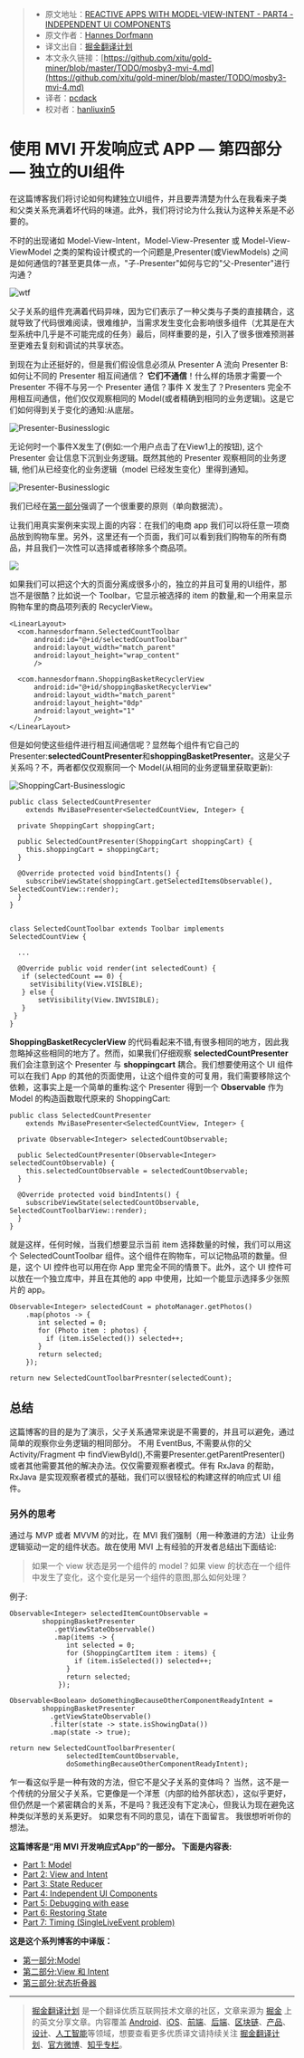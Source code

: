 > * 原文地址：[REACTIVE APPS WITH MODEL-VIEW-INTENT - PART4 - INDEPENDENT UI COMPONENTS](http://hannesdorfmann.com/android/mosby3-mvi-4)
> * 原文作者：[Hannes Dorfmann](http://hannesdorfmann.com/)
> * 译文出自：[掘金翻译计划](https://github.com/xitu/gold-miner)
> * 本文永久链接：[https://github.com/xitu/gold-miner/blob/master/TODO/mosby3-mvi-4.md](https://github.com/xitu/gold-miner/blob/master/TODO/mosby3-mvi-4.md)
> * 译者：[pcdack](https://github.com/pcdack)
> * 校对者：[hanliuxin5](https://github.com/hanliuxin5)

# 使用 MVI 开发响应式 APP — 第四部分 — 独立的UI组件

在这篇博客我们将讨论如何构建独立UI组件，并且要弄清楚为什么在我看来子类和父类关系充满着坏代码的味道。此外，我们将讨论为什么我认为这种关系是不必要的。

不时的出现诸如 Model-View-Intent，Model-View-Presenter 或 Model-View-ViewModel 之类的架构设计模式的一个问题是,Presenter(或ViewModels) 之间是如何通信的?甚至更具体一点，"子-Presenter"如何与它的"父-Presenter"进行沟通？

![wtf](http://hannesdorfmann.com/images/mvi-mosby3/wtf.jpg)

父子关系的组件充满着代码异味，因为它们表示了一种父类与子类的直接耦合，这就导致了代码很难阅读，很难维护，当需求发生变化会影响很多组件（尤其是在大型系统中几乎是不可能完成的任务）最后，同样重要的是，引入了很多很难预测甚至更难去复刻和调试的共享状态。

到现在为止还挺好的，但是我们假设信息必须从 Presenter A 流向 Presenter B:如何让不同的 Presenter 相互间通信？ **它们不通信**！什么样的场景才需要一个 Presenter 不得不与另一个 Presenter 通信？事件 X 发生了？Presenters 完全不用相互间通信，他们仅仅观察相同的 Model(或者精确到相同的业务逻辑)。这是它们如何得到关于变化的通知:从底层。

![Presenter-Businesslogic](http://hannesdorfmann.com/images/mvi-mosby3/mvp-business-logic.png)

无论何时一个事件X发生了(例如:一个用户点击了在View1上的按钮), 这个 Presenter 会让信息下沉到业务逻辑。既然其他的 Presenter 观察相同的业务逻辑, 他们从已经变化的业务逻辑（model 已经发生变化）里得到通知。

![Presenter-Businesslogic](http://hannesdorfmann.com/images/mvi-mosby3/mvp-business-logic2.png)

我们已经在[第一部分](https://juejin.im/post/5a52e4445188257334228b28)强调了一个很重要的原则（单向数据流）。

让我们用真实案例来实现上面的内容：在我们的电商 app 我们可以将任意一项商品放到购物车里。另外，这里还有一个页面，我们可以看到我们购物车的所有商品，并且我们一次性可以选择或者移除多个商品项。

![](https://i.loli.net/2018/03/02/5a98f0759859f.gif)

如果我们可以把这个大的页面分离成很多小的，独立的并且可复用的UI组件，那岂不是很酷？比如说一个 Toolbar，它显示被选择的 item 的数量,和一个用来显示购物车里的商品项列表的 RecyclerView。

```
<LinearLayout>
  <com.hannesdorfmann.SelectedCountToolbar
      android:id="@+id/selectedCountToolbar"
      android:layout_width="match_parent"
      android:layout_height="wrap_content"
      />

  <com.hannesdorfmann.ShoppingBasketRecyclerView
      android:id="@+id/shoppingBasketRecyclerView"
      android:layout_width="match_parent"
      android:layout_height="0dp"
      android:layout_weight="1"
      />
</LinearLayout>
```

但是如何使这些组件进行相互间通信呢？显然每个组件有它自己的 Presenter:**selectedCountPresenter**和**shoppingBasketPresenter**。这是父子关系吗？不，两者都仅仅观察同一个 Model(从相同的业务逻辑里获取更新):

![ShoppingCart-Businesslogic](http://hannesdorfmann.com/images/mvi-mosby3/shoppingcart-businesslogic.png)

```
public class SelectedCountPresenter
    extends MviBasePresenter<SelectedCountView, Integer> {

  private ShoppingCart shoppingCart;

  public SelectedCountPresenter(ShoppingCart shoppingCart) {
    this.shoppingCart = shoppingCart;
  }

  @Override protected void bindIntents() {
    subscribeViewState(shoppingCart.getSelectedItemsObservable(), SelectedCountView::render);
  }
}


class SelectedCountToolbar extends Toolbar implements SelectedCountView {

  ...

  @Override public void render(int selectedCount) {
   if (selectedCount == 0) {
     setVisibility(View.VISIBLE);
   } else {
       setVisibility(View.INVISIBLE);
   }
 }
}
```

**ShoppingBasketRecyclerView** 的代码看起来不错,有很多相同的地方，因此我忽略掉这些相同的地方了。然而，如果我们仔细观察 **selectedCountPresenter** 我们会注意到这个 Presenter 与 **shoppingcart** 耦合。我们想要使用这个 UI 组件可以在我们 App 的其他的页面使用，让这个组件变的可复用，我们需要移除这个依赖，这事实上是一个简单的重构:这个 Presenter 得到一个 **Observable<Integer>** 作为 Model 的构造函数取代原来的 ShoppingCart:

```
public class SelectedCountPresenter
    extends MviBasePresenter<SelectedCountView, Integer> {

  private Observable<Integer> selectedCountObservable;

  public SelectedCountPresenter(Observable<Integer> selectedCountObservable) {
    this.selectedCountObservable = selectedCountObservable;
  }

  @Override protected void bindIntents() {
    subscribeViewState(selectedCountObservable, SelectedCountToolbarView::render);
  }
}
```

就是这样，任何时候，当我们想要显示当前 item 选择数量的时候，我们可以用这个 SelectedCountToolbar 组件。这个组件在购物车，可以记物品项的数量。但是，这个 UI 控件也可以用在你 App 里完全不同的情景下。此外，这个 UI 控件可以放在一个独立库中，并且在其他的 app 中使用，比如一个能显示选择多少张照片的 app。

```
Observable<Integer> selectedCount = photoManager.getPhotos()
    .map(photos -> {
       int selected = 0;
       for (Photo item : photos) {
         if (item.isSelected()) selected++;
       }
       return selected;
    });

return new SelectedCountToolbarPresnter(selectedCount);
```

## 总结

这篇博客的目的是为了演示，父子关系通常来说是不需要的，并且可以避免，通过简单的观察你业务逻辑的相同部分。 不用 EventBus, 不需要从你的父 Activity/Fragment 中 findViewById(),不需要Presenter.getParentPresenter() 或者其他需要其他的解决办法。仅仅需要观察者模式。伴有 RxJava 的帮助，RxJava 是实现观察者模式的基础，我们可以很轻松的构建这样的响应式 UI 组件。

### 另外的思考

通过与 MVP 或者 MVVM 的对比，在 MVI 我们强制（用一种激进的方法）让业务逻辑驱动一定的组件状态。故在使用 MVI 上有经验的开发者总结出下面结论:

> 如果一个 view 状态是另一个组件的 model？如果 view 的状态在一个组件中发生了变化，这个变化是另一个组件的意图,那么如何处理？

例子:

```
Observable<Integer> selectedItemCountObservable =
        shoppingBasketPresenter
           .getViewStateObservable()
           .map(items -> {
              int selected = 0;
              for (ShoppingCartItem item : items) {
                if (item.isSelected()) selected++;
              }
              return selected;
            });

Observable<Boolean> doSomethingBecauseOtherComponentReadyIntent =
        shoppingBasketPresenter
          .getViewStateObservable()
          .filter(state -> state.isShowingData())
          .map(state -> true);

return new SelectedCountToolbarPresenter(
              selectedItemCountObservable,
              doSomethingBecauseOtherComponentReadyIntent);
```

乍一看这似乎是一种有效的方法，但它不是父子关系的变体吗？ 当然，这不是一个传统的分层父子关系，它更像是一个洋葱（内部的给外部状态），这似乎更好，但仍然是一个紧密耦合的关系，不是吗？我还没有下定决心，但我认为现在避免这种类似洋葱的关系更好。 如果您有不同的意见，请在下面留言。 我很想听听你的想法。

**这篇博客是“用 MVI 开发响应式App”的一部分。
下面是内容表:**

*   [Part 1: Model](http://hannesdorfmann.com/android/mosby3-mvi-1)
*   [Part 2: View and Intent](http://hannesdorfmann.com/android/mosby3-mvi-2)
*   [Part 3: State Reducer](http://hannesdorfmann.com/android/mosby3-mvi-3)
*   [Part 4: Independent UI Components](http://hannesdorfmann.com/android/mosby3-mvi-4)
*   [Part 5: Debugging with ease](http://hannesdorfmann.com/android/mosby3-mvi-5)
*   [Part 6: Restoring State](http://hannesdorfmann.com/android/mosby3-mvi-6)
*   [Part 7: Timing (SingleLiveEvent problem)](http://hannesdorfmann.com/android/mosby3-mvi-7)

**这是这个系列博客的中译版：**
* [第一部分:Model](https://juejin.im/post/5a52e4445188257334228b28)
* [第二部分:View 和 Intent](https://juejin.im/post/5a587c06518825732f7eab86)
* [第三部分:状态折叠器](https://juejin.im/post/5a955c50f265da4e853d856a)

---

> [掘金翻译计划](https://github.com/xitu/gold-miner) 是一个翻译优质互联网技术文章的社区，文章来源为 [掘金](https://juejin.im) 上的英文分享文章。内容覆盖 [Android](https://github.com/xitu/gold-miner#android)、[iOS](https://github.com/xitu/gold-miner#ios)、[前端](https://github.com/xitu/gold-miner#前端)、[后端](https://github.com/xitu/gold-miner#后端)、[区块链](https://github.com/xitu/gold-miner#区块链)、[产品](https://github.com/xitu/gold-miner#产品)、[设计](https://github.com/xitu/gold-miner#设计)、[人工智能](https://github.com/xitu/gold-miner#人工智能)等领域，想要查看更多优质译文请持续关注 [掘金翻译计划](https://github.com/xitu/gold-miner)、[官方微博](http://weibo.com/juejinfanyi)、[知乎专栏](https://zhuanlan.zhihu.com/juejinfanyi)。
